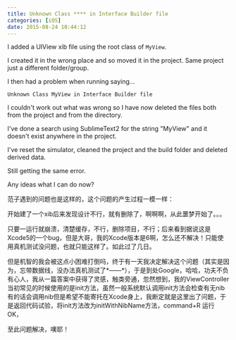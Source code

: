 ```yaml
---
title: Unknown Class **** in Interface Builder file
categories: [iOS]
date: 2015-08-24 10:44:12
---
```


I added a UIView xib file using the root class of&nbsp;`MyView`.

I created it in the wrong place and so moved it in the project. Same project just a different folder/group.

I then had a problem when running saying...

`Unknown Class MyView in Interface Builder file`

I couldn&#39;t work out what was wrong so I have now deleted the files both from the project and from the directory.

I&#39;ve done a search using SublimeText2 for the string &quot;MyView&quot; and it doesn&#39;t exist anywhere in the project.

I&#39;ve reset the simulator, cleaned the project and the build folder and deleted derived data.

Still getting the same error.

Any ideas what I can do now?

范子遇到的问题也是这样的，这个问题的产生过程一模一样：

开始建了一个xib后来发现设计不行，就有删除了，啊啊啊，从此噩梦开始了。。。

只要一运行就崩溃，清楚缓存，不行，删除项目，不行；后来看到据说这是Xcode5的一个bug，但是大哥，我的Xcode版本是6啊，怎么还不解决！只能使用真机测试没问题，也就只能这样了。如此过了几日。

但是机智的我会被这点小困难打倒吗，终于有一天我决定解决这个问题（其实是因为，忘带数据线，没办法真机测试了*——*），于是到处Google，哈哈，功夫不负有心人，我从一篇答案中获得了灵感，触类旁通，忽然想到，我的ViewController当初常见的时候使用的是init方法，虽然一般系统默认调用init方法会检查有无nib有的话会调用nib但是希望不能寄托在Xcode身上，我断定就是这里出了问题，于是返回代码试验，将init方法改为initWithNibName方法，command+R 运行OK，

至此问题解决，噢耶！
